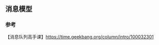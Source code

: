## 消息模型

                                                                                      
### 参考

【消息队列高手课】https://time.geekbang.org/column/intro/100032301     


